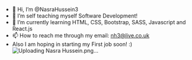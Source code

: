 - 👋 Hi, I’m @NasraHussein3
- 👀 I’m self teaching myself Software Development!
- 🌱 I’m currently learning HTML, CSS, Bootstrap, SASS, Javascript and React.js
- 📫 How to reach me through my email: nh3@live.co.uk
- Also I am hoping in starting my First job soon! :)
![Uploading Nasra Hussein.png…]()
